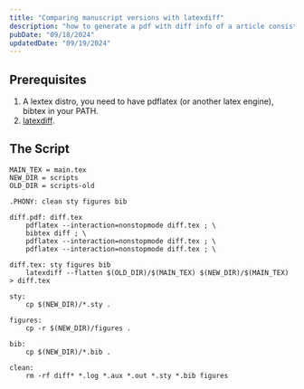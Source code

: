```yaml
---
title: "Comparing manuscript versions with latexdiff"
description: "how to generate a pdf with diff info of a article consists of multiple tex files"
pubDate: "09/18/2024"
updatedDate: "09/19/2024"
---
```


## Prerequisites

1. A lextex distro, you need to have pdflatex (or another latex engine), bibtex in your PATH.
2. [latexdiff](https://github.com/ftilmann/latexdiff).

## The Script

```make
MAIN_TEX = main.tex
NEW_DIR = scripts
OLD_DIR = scripts-old

.PHONY: clean sty figures bib

diff.pdf: diff.tex
	pdflatex --interaction=nonstopmode diff.tex ; \
	bibtex diff ; \
	pdflatex --interaction=nonstopmode diff.tex ; \
	pdflatex --interaction=nonstopmode diff.tex ; \

diff.tex: sty figures bib
	latexdiff --flatten $(OLD_DIR)/$(MAIN_TEX) $(NEW_DIR)/$(MAIN_TEX) > diff.tex

sty:
	cp $(NEW_DIR)/*.sty .

figures:
	cp -r $(NEW_DIR)/figures .

bib:
	cp $(NEW_DIR)/*.bib .

clean:
	rm -rf diff* *.log *.aux *.out *.sty *.bib figures
```

